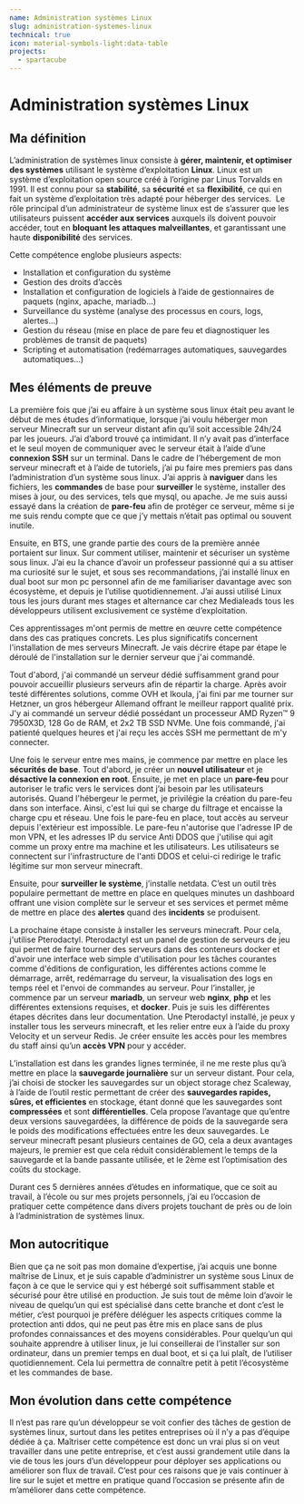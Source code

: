 ```yaml
---
name: Administration systèmes Linux
slug: administration-systemes-linux
technical: true
icon: material-symbols-light:data-table
projects:
  - spartacube
---
```


# Administration systèmes Linux

## Ma définition

L’administration de systèmes linux consiste à **gérer, maintenir, et optimiser des systèmes** utilisant le système d’exploitation **Linux**. Linux est un système d’exploitation open source créé à l’origine par Linus Torvalds en 1991. Il est connu pour sa **stabilité**, sa **sécurité** et sa **flexibilité**, ce qui en fait un système d’exploitation très adapté pour héberger des services.  Le rôle principal d’un administrateur de système linux est de s’assurer que les utilisateurs puissent **accéder aux services** auxquels ils doivent pouvoir accéder, tout en **bloquant les attaques malveillantes**, et garantissant une haute **disponibilité** des services.

Cette compétence englobe plusieurs aspects:

- Installation et configuration du système
- Gestion des droits d’accès
- Installation et configuration de logiciels à l’aide de gestionnaires de paquets (nginx, apache, mariadb…)
- Surveillance du système (analyse des processus en cours, logs, alertes…)
- Gestion du réseau (mise en place de pare feu et diagnostiquer les problèmes de transit de paquets)
- Scripting et automatisation (redémarrages automatiques, sauvegardes automatiques…)

## Mes éléments de preuve

La première fois que j’ai eu affaire à un système sous linux était peu avant le début de mes études d’informatique, lorsque j’ai voulu héberger mon serveur Minecraft sur un serveur distant afin qu’il soit accessible 24h/24 par les joueurs. J’ai d’abord trouvé ça intimidant. Il n’y avait pas d’interface et le seul moyen de communiquer avec le serveur était à l’aide d’une **connexion SSH** sur un terminal. Dans le cadre de l’hébergement de mon serveur minecraft et à l’aide de tutoriels, j’ai pu faire mes premiers pas dans l’administration d’un système sous linux. J’ai appris à **naviguer** dans les fichiers, les **commandes** de base pour **surveiller** le système, installer des mises à jour, ou des services, tels que mysql, ou apache. Je me suis aussi essayé dans la création de **pare-feu** afin de protéger ce serveur, même si je me suis rendu compte que ce que j’y mettais n’était pas optimal ou souvent inutile. 

Ensuite, en BTS, une grande partie des cours de la première année portaient sur linux. Sur comment utiliser, maintenir et sécuriser un système sous linux. J’ai eu la chance d’avoir un professeur passionné qui a su attiser ma curiosité sur le sujet, et sous ses recommandations, j’ai installé linux en dual boot sur mon pc personnel afin de me familiariser davantage avec son écosystème, et depuis je l’utilise quotidiennement. J’ai aussi utilisé Linux tous les jours durant mes stages et alternance car chez Medialeads tous les développeurs utilisent exclusivement ce système d’exploitation.

Ces apprentissages m'ont permis de mettre en œuvre cette compétence dans des cas pratiques concrets. Les plus significatifs concernent l'installation de mes serveurs Minecraft. Je vais décrire étape par étape le déroulé de l'installation sur le dernier serveur que j'ai commandé.

Tout d'abord, j'ai commandé un serveur dédié suffisamment grand pour pouvoir accueillir plusieurs serveurs afin de répartir la charge. Après avoir testé différentes solutions, comme OVH et Ikoula, j'ai fini par me tourner sur Hetzner, un gros hébergeur Allemand offrant le meilleur rapport qualité prix. J'y ai commandé un serveur dédié possédant un processeur AMD Ryzen™ 9 7950X3D, 128 Go de RAM, et 2x2 TB SSD NVMe. Une fois commandé, j'ai patienté quelques heures et j'ai reçu les accès SSH me permettant de m'y connecter.

Une fois le serveur entre mes mains, je commence par mettre en place les **sécurités de base**. Tout d'abord, je créer un **nouvel utilisateur** et je **désactive la connexion en root**. Ensuite, je met en place un **pare-feu** pour autoriser le trafic vers le services dont j’ai besoin par les utilisateurs autorisés. Quand l'hébergeur le permet, je privilégie la création du pare-feu dans son interface. Ainsi, c'est lui qui se charge du filtrage et encaisse la charge cpu et réseau. Une fois le pare-feu en place, tout accès au serveur depuis l'extérieur est impossible. Le pare-feu n'autorise que l'adresse IP de mon VPN, et les adresses IP du service Anti DDOS que j'utilise qui agit comme un proxy entre ma machine et les utilisateurs. Les utilisateurs se connectent sur l'infrastructure de l'anti DDOS et celui-ci redirige le trafic légitime sur mon serveur minecraft.

Ensuite, pour **surveiller le système**, j’installe netdata. C’est un outil très populaire permettant de mettre en place en quelques minutes un dashboard offrant une vision complète sur le serveur et ses services et permet même de mettre en place des **alertes** quand des **incidents** se produisent.

La prochaine étape consiste à installer les serveurs minecraft. Pour cela, j'utilise Pterodactyl. Pterodactyl est un panel de gestion de serveurs de jeu qui permet de faire tourner des serveurs dans des conteneurs docker et d'avoir une interface web simple d'utilisation pour les tâches courantes comme d'éditions de configuration, les différentes actions comme le démarrage, arrêt, redémarrage du serveur, la visualisation des logs en temps réel et l'envoi de commandes au serveur. Pour l’installer, je commence par un serveur **mariadb**, un serveur web **nginx**, **php** et les différentes extensions requises, et **docker**. Puis je suis les différentes étapes décrites dans leur documentation. Une Pterodactyl installé, je peux y installer tous les serveurs minecraft, et les relier entre eux à l’aide du proxy Velocity et un serveur Redis. Je créer ensuite les accès pour les membres du staff ainsi qu’un **accès VPN** pour y accéder.

L’installation est dans les grandes lignes terminée, il ne me reste plus qu’à mettre en place la **sauvegarde journalière** sur un serveur distant. Pour cela, j’ai choisi de stocker les sauvegardes sur un object storage chez Scaleway, à l’aide de l’outil restic permettant de créer des **sauvegardes rapides, sûres, et efficientes** en stockage, étant donné que les sauvegardes sont **compressées** et sont **différentielles**. Cela propose l’avantage que qu’entre deux versions sauvegardées, la différence de poids de la sauvegarde sera le poids des modifications effectuées entre les deux sauvegardes. Le serveur minecraft pesant plusieurs centaines de GO, cela a deux avantages majeurs, le premier est que cela réduit considérablement le temps de la sauvegarde et la bande passante utilisée, et le 2ème est l’optimisation des coûts du stockage.

Durant ces 5 dernières années d’études en informatique, que ce soit au travail, à l’école ou sur mes projets personnels, j’ai eu l’occasion de pratiquer cette compétence dans divers projets touchant de près ou de loin à l’administration de systèmes linux.

## Mon autocritique

Bien que ça ne soit pas mon domaine d’expertise, j’ai acquis une bonne maîtrise de Linux, et je suis capable d’administrer un système sous Linux de façon à ce que le service qui y est hébergé soit suffisamment stable et sécurisé pour être utilisé en production. Je suis tout de même loin d’avoir le niveau de quelqu’un qui est spécialisé dans cette branche et dont c’est le métier, c’est pourquoi je préfère déléguer les aspects critiques comme la protection anti ddos, qui ne peut pas être mis en place sans de plus profondes connaissances et des moyens considérables. Pour quelqu’un qui souhaite apprendre à utiliser linux, je lui conseillerai de l’installer sur son ordinateur, dans un premier temps en dual boot, et si ça lui plaît, de l’utiliser quotidiennement. Cela lui permettra de connaître petit à petit l’écosystème et les commandes de base.

## Mon évolution dans cette compétence

Il n’est pas rare qu’un développeur se voit confier des tâches de gestion de systèmes linux, surtout dans les petites entreprises où il n’y a pas d’équipe dédiée à ça. Maîtriser cette compétence est donc un vrai plus si on veut travailler dans une petite entreprise, et c’est aussi grandement utile dans la vie de tous les jours d’un développeur pour déployer ses applications ou améliorer son flux de travail. C’est pour ces raisons que je vais continuer à lire sur le sujet et mettre en pratique quand l’occasion se présente afin de m’améliorer dans cette compétence.
